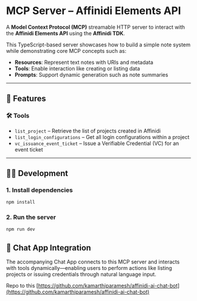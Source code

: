 # MCP Server – Affinidi Elements API

A **Model Context Protocol (MCP)** streamable HTTP server to interact with the **Affinidi Elements API** using the **Affinidi TDK**.

This TypeScript-based server showcases how to build a simple note system while demonstrating core MCP concepts such as:

- **Resources**: Represent text notes with URIs and metadata
- **Tools**: Enable interaction like creating or listing data
- **Prompts**: Support dynamic generation such as note summaries

---

## 🚀 Features

### 🛠️ Tools

- `list_project` – Retrieve the list of projects created in Affinidi
- `list_login_configurations` – Get all login configurations within a project
- `vc_issuance_event_ticket` – Issue a Verifiable Credential (VC) for an event ticket

---

## 🧑‍💻 Development

### 1. Install dependencies

```bash
npm install
```

### 2. Run the server

```bash
npm run dev
```

## 💬 Chat App Integration

The accompanying Chat App connects to this MCP server and interacts with tools dynamically—enabling users to perform actions like listing projects or issuing credentials through natural language input.

Repo to this [https://github.com/kamarthiparamesh/affinidi-ai-chat-bot](https://github.com/kamarthiparamesh/affinidi-ai-chat-bot)
